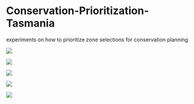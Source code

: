 # Conservation-Prioritization-Tasmania
experiments on how to prioritize zone selections for conservation planning

![](https://github.com/Your_Repository_Name/Your_GIF_Name.gif)

![](https://github.com/Your_Repository_Name/Your_GIF_Name.gif)

![](https://github.com/Your_Repository_Name/Your_GIF_Name.gif)

![](https://github.com/Your_Repository_Name/Your_GIF_Name.gif)

![](https://github.com/Your_Repository_Name/Your_GIF_Name.gif)
